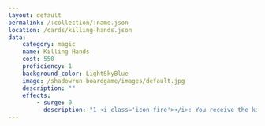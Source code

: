 ```yaml
---
layout: default
permalink: /:collection/:name.json
location: /cards/killing-hands.json
data:
    category: magic
    name: Killing Hands
    cost: 550
    proficiency: 1
    background_color: LightSkyBlue
    image: /shadowrun-boardgame/images/default.jpg
    description: ""
    effects:
        - surge: 0
          description: "1 <i class='icon-fire'></i>: You receive the killing hand weapon card."
---
```

